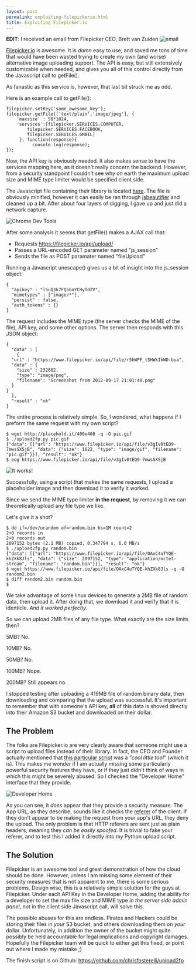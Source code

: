 ```yaml
---
layout: post
permalink: exploiting-filepickerio.html
title: Exploiting Filepicker.io
---
```

__EDIT__: I received an email from Filepicker CEO, Brett van Zuiden
![email](http://i.imgur.com/L1twK.png)

[Filepicker.io](http://filepicker.io) is awesome. It is _damn_ easy to use, and saved me tons of time that would have been wasted trying to create my own (and worse) alternative image uploading support. The API is easy, but still extensively customizable when needed, and gives you all of this control directly from the Javascript call to getFile().

As fanastic as this service is, however, that last bit struck me as odd.
<!-- Content Breaker -->

Here is an example call to getFile():

    filepicker.setKey('some_awesome_key');
    filepicker.getFile(['text/plain','image/jpeg'], {
    	'maxsize' : 50*1024,
        'services':[filepicker.SERVICES.COMPUTER,
            filepicker.SERVICES.FACEBOOK,
            filepicker.SERVICES.GMAIL]
         }, function(response){
              console.log(response);
    });

Now, the API key is obviously needed. It also makes sense to have the services mapping here, as it doesn't really concern the backend. However, from a security standpoint I couldn't see why on earth the maximum upload size and MIME type limiter would be specified client side.

The Javascript file containing their library is located [here](http://api.filepicker.io/v0/filepicker.js). The file is obviously minified, however it can easily be ran through [jsbeautifier](http://jsbeautifier.org/) and cleaned up a bit. After about four layers of digging, I gave up and just did a network capture.

![Chrome Dev Tools](http://i.imgur.com/jpTNN.png)

After some analysis it seems that getFile() makes a AJAX call that:

*    Requests https://filepicker.io/api/upload/
*    Passes a URL-encoded GET parameter named "js_session"
*    Sends the file as POST paramater named "fileUpload"

Running a Javascript unescape() gives us a bit of insight into the js_session object:

    {
      "apikey" : "l5uQ3k7FQ5GoYCHyTdZV",
      "mimetypes" : ["image/*"],
      "persist" : false,
      "auth_tokens" : {}
    }  

The request includes the MIME type (the server checks the MIME of the file), API key, and some other options.
The server then responds with this JSON object:

    {
      "data" : [
        {
	  "url" : "https://www.filepicker.io/api/file/r5hWPF_tSHWkIkWD-bua",
	  "data" : {
	    "size" : 232662,
	    "type": "image/png",
	    "filename": "Screenshot from 2012-09-17 21:01:49.png"
	  }
	}
      ], 
      "result" : "ok"
    } 

The entire process is relatively simple.
So, I wondered, what happens if I preform the same request with my own script?

    $ wget http://placehold.it/400x400 -q -O pic.gif
    $ ./upload2fp.py pic.gif 
    {"data": [{"url": "https://www.filepicker.io/api/file/v3gIv0tEQ9-7mwsSXSjB", "data": {"size": 1622, "type": "image/gif", "filename": "pic.gif"}}], "result": "ok"}
    $ eog https://www.filepicker.io/api/file/v3gIv0tEQ9-7mwsSXSjB 

![It works!](http://i.imgur.com/reUKB.png)

Successfully, using a script that makes the same requests, I upload a placeholder image and then download it to verify it worked.

Since we send the MIME type limiter __in the request__, by removing it we can theoretically upload any file type we like.

Let's give it a shot?

    $ dd if=/dev/urandom of=random.bin bs=1M count=2
    2+0 records in
    2+0 records out
    2097152 bytes (2.1 MB) copied, 0.347794 s, 6.0 MB/s
    $ ./upload2fp.py random.bin
    {"data": [{"url": "https://www.filepicker.io/api/file/OAxC4uTYQE-khZXk8Jls", "data": {"size": 2097152, "type": "application/octet-stream", "filename": "random.bin"}}], "result": "ok"}
    $ wget https://www.filepicker.io/api/file/OAxC4uTYQE-khZXk8Jls -q -O random2.bin
    $ diff random2.bin random.bin 
    $ 

We take advantage of some linux devices to generate a 2MB file of random data, then upload it.
After doing that, we download it and verify that it is identicle. _And it worked perfectly._

So we can upload 2MB files of any file type. What exactly are the size limits then?

5MB? No.

10MB? No.

50MB? No.

100MB? Nope.

200MB? Still appears no.


I stopped testing after uploading a 419MB file of random binary data, then downloading and comparing that the upload was successful. It's important to remember that with someone's API key, __all__ of this data is shoved directly into their Amazon S3 bucket and downloaded on their dollar.

## The Problem

The folks are Filepicker.io are very clearly aware that someone might use a script to upload files instead of their library. In fact, the CEO and Founder actually mentioned that [this particular script](https://github.com/uams/geturl) was a _"cool little tool"_ (which it is). This makes me wonder if I am actually missing some particularly powerful security features they have, or if they just didn't think of ways in which this might be severely abused. So I checked the "Developer Home" interface that they provide.

![Developer Home](http://i.imgur.com/xpwvy.png)

As you can see, it _does_ appear that they provide a security measure. The App URL, as they describe, sounds like it checks the [referer](http://en.wikipedia.org/wiki/HTTP_referer) of the client. If they don't appear to be making the request from your app's URL, they deny the upload. The only problem is that HTTP referers are sent just as plain headers, meaning they _can be easily spoofed_. It is trivial to fake your referer, and to test this I added it directly into my Python upload script.

## The Solution

Filepicker is an awesome tool and great demonstration of how the cloud should be done. However, unless I am missing some element of their security measures that is not apparent to me, there is some serious problems. Design wise, this is a relatively simple solution for the guys at Filepicker. Under each API Key in the Developer Home, adding the ability for a developer to set the max file size and MIME type _in the server side admin panel_, not in the client side Javascript call, will solve this.

The possible abuses for this are endless. Pirates and Hackers could be storing their files in _your_ S3 bucket, and others downloading them on _your_ dollar. Unfortunately, in addition the owner of the bucket might quite possibly be held accountable for legal implications and copyright damages. Hopefully the Filepicker team will be quick to either get this fixed, or point out where I made my mistake ;)

The finish script is on Github: https://github.com/chrisfosterelli/upload2fp
